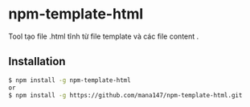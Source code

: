 # npm-template-html
Tool tạo file .html tĩnh từ file template và các file content .

## Installation
```sh
$ npm install -g npm-template-html
or
$ npm install -g https://github.com/mana147/npm-template-html.git
```




